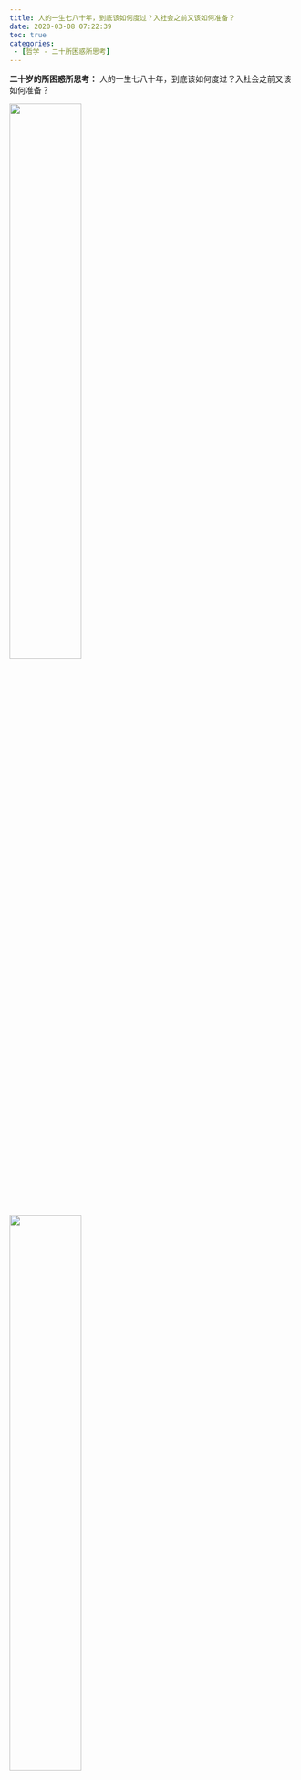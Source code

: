 ```yaml
---
title: 人的一生七八十年，到底该如何度过？入社会之前又该如何准备？
date: 2020-03-08 07:22:39
toc: true
categories: 
 - [哲学 - 二十所困惑所思考]
---
```




**二十岁的所困惑所思考：** 人的一生七八十年，到底该如何度过？入社会之前又该如何准备？

<!-- more -->

<img src="https://xmuli.oss-cn-shenzhen.aliyuncs.com/2020/20200308093931.png" width="50%"/>

<br>

<img src="https://xmuli.oss-cn-shenzhen.aliyuncs.com/2020/20200308071330.png" width="50%"/>

<br>

二十多岁的困惑有很多，先从比较宏观的方面作为切入点。此前每每夜深人静，我经常会思考：**人的一生七八十年，到底该怎么样活度过？怎么样度过或许自己才会没有遗憾？**这个问题，直到后来才清晰了起来。

<br>

<img src="https://xmuli.oss-cn-shenzhen.aliyuncs.com/2020/20200308071536.png" width="50%"/>

<br>

**如何拥有自己独立的意识呢？**上大学之前，一切的都是按部就班，两耳不闻窗外事那种，生活枯燥而又无趣。但是上了大学后，最大的收获是给了我很多时间去思考，开始感受大学这个小的象牙塔，以及它里面的规则。第一年，每一门课都是认真的听老师授课，虽然学习末期考试，所有学科的成绩都是85/90+，与我分数相似高的只有一两人。但是学院多数人基本没怎么听课(部分基本没听过一节讲)，但是也都75/80+，我感觉到了有点气。为什么我花费了大把时间和去做课后习题，和大家分数难以拉开差距呢？并且，我发现在只需要及格就过，**大学的分数好像没有什么重量级的意义。**



那是我第一次开始思考学习以外的问题，个人意识开始萌芽。**发现所有科目都高强度的学习，是很吃力不讨好的一件事情。关键是一件完全没有必要的事情，于是就只学习和本专业关系比较紧密，和感趣的课程，其它闲杂课程全部划水可以及格即可。**人生此阶段的学习包袱丢掉了一大包。



<img src="https://xmuli.oss-cn-shenzhen.aliyuncs.com/2020/20200308093337.png" width="50%"/>

<br>

<img src="https://xmuli.oss-cn-shenzhen.aliyuncs.com/2020/20200308071554.png" width="50%"/>

<br>

**我开始思考自己的兴趣和爱好，我在大学剩下三年应该做一些什么事情？**我喜欢古风古诗词，传统学术的道与技，听带戏腔的网易云歌曲，我向往沉醉于互联网传奇大佬的神话。想要为大四那年毕业，实习找一份薪水不错的编程工作。于是去图书馆借阅了两本本上几十年前一位台湾老学究写的《论语别裁》，自购《浪潮之巅》《目送》等，报名了一个编程培训班，闲暇之余，听歌逛校门前的一个湖，那会还觉着有挺大。



**从书籍中，**在看古论语今新解意中，个人三观正确的框架有了基础的搭建，了解了互联网巨头公司百年流传沉浮和各自的转型应对，还有了一点对家庭情亲母爱的那种理解，附上了一点点的小文艺；还有我的编程语言，也开始入门学习打基础；和朋友一起讨论学习和聚餐也给自己生活带一抹又一抹的彩色。所有行为为两年后实习，找一份待遇较高的实习，回校答辩时候能够和同学谈起待遇之时，满足一下心理，能够嘚瑟一下打下基础，为步入社会走技术人员路线埋下伏笔，万一某一天变成了技术大佬呢？



<img src="https://xmuli.oss-cn-shenzhen.aliyuncs.com/2020/20200308093233.png" width="50%"/>

<br>

<img src="https://xmuli.oss-cn-shenzhen.aliyuncs.com/2020/20200308071630.png" width="50%"/>

<br>

**工作初，如何能够在工作之外的时间给自己充电？有时间冲突怎么破？** 得益于公司的早九晚六，周末双休，能够让我在晚上继续学习新的知识，和思考很多新的人生困惑和无聊的问题；也得益于公司有开源社区，有着良好的沟通氛围。



**想到人生，不管财富积累多少，外貌差异不想尽同，都约七八十年度过一生，该如何度过自己的一生呢？**才不愧于来这个时间驻足停留看看美丽世间。或有钱于沉醉于物质享受，纸醉金迷，享受人间；或贫困潦倒，繁琐于家中鸡毛蒜皮小事；或彻夜实验室专心科研；或叛逆转向自我封闭；或在底层奋斗拼搏尝试跃进上层社会，至少尝试过；或亦或是白嫖完文章不点赞；亦或是我没见过的一种方式来度过一生。



**这里我已经找了到让我开心的事情，参与 github 开源项目，提交贡献。**可以增进技术，体验跨地域和陌生人组队，提高自己的影响力， 提供稳定可靠的软件给使用者用，让他们开心。使用技术，让科技造福社会。（若是不懂，此相当于义务开发项目，助人乐己，且全凭兴趣做自己喜欢的事情，还可以推荐社会进步）

<img src="https://xmuli.oss-cn-shenzhen.aliyuncs.com/2020/IMG_1284.GIF" width="50%"/>

<br>

<img src="https://xmuli.oss-cn-shenzhen.aliyuncs.com/2020/20200308072126.png" width="50%"/>

<br>

**或许你暂时还是不能够找到的爱好，来度过人生一个大阶段的事情？**你可以将**自己兴趣 + 专业 + 预想的生活 + 你会感到开心 + 薪酬** (没它不能维持生活)，按照这个公式找到你所想要的生活方式，度过一生的某一阶段。若是遇到了对某件事强烈的心动和想参与，请忽略前文，直接去干；若是尝试发觉不对，后期还可以随着自己的规划去调整。人生虽苦短，却不乏精彩甜甜。


也可看一些非技术类的书籍，感受一下社会的脉搏与跳动，观看社会百态的一角落。尝试理解每一件事件背后深层次的原因。思路跳跃，隔段时间再想这个问题？早晚会发现新大陆。

<img src="https://xmuli.oss-cn-shenzhen.aliyuncs.com/2020/TXMhXMW.gif" width="25%"/>

<br>

<img src="https://xmuli.oss-cn-shenzhen.aliyuncs.com/2020/F3qFe4U.png" width="50%"/>